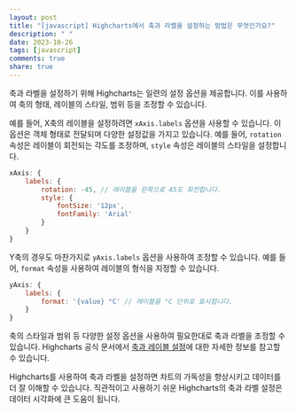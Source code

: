 ```yaml
---
layout: post
title: "[javascript] Highcharts에서 축과 라벨을 설정하는 방법은 무엇인가요?"
description: " "
date: 2023-10-26
tags: [javascript]
comments: true
share: true
---
```


축과 라벨을 설정하기 위해 Highcharts는 일련의 설정 옵션을 제공합니다. 이를 사용하여 축의 형태, 레이블의 스타일, 범위 등을 조정할 수 있습니다.

예를 들어, X축의 레이블을 설정하려면 `xAxis.labels` 옵션을 사용할 수 있습니다. 이 옵션은 객체 형태로 전달되며 다양한 설정값을 가지고 있습니다. 예를 들어, `rotation` 속성은 레이블이 회전되는 각도를 조정하며, `style` 속성은 레이블의 스타일을 설정합니다.

```javascript
xAxis: {
    labels: {
        rotation: -45, // 레이블을 왼쪽으로 45도 회전합니다.
        style: {
            fontSize: '12px',
            fontFamily: 'Arial'
        }
    }
}
```

Y축의 경우도 마찬가지로 `yAxis.labels` 옵션을 사용하여 조정할 수 있습니다. 예를 들어, `format` 속성을 사용하여 레이블의 형식을 지정할 수 있습니다.

```javascript
yAxis: {
    labels: {
        format: '{value} °C' // 레이블을 °C 단위로 표시합니다.
    }
}
```

축의 스타일과 범위 등 다양한 설정 옵션을 사용하여 필요한대로 축과 라벨을 조정할 수 있습니다. Highcharts 공식 문서에서 [축과 레이블 설정](https://api.highcharts.com/highcharts/xAxis.labels)에 대한 자세한 정보를 참고할 수 있습니다.

Highcharts를 사용하여 축과 라벨을 설정하면 차트의 가독성을 향상시키고 데이터를 더 잘 이해할 수 있습니다. 직관적이고 사용하기 쉬운 Highcharts의 축과 라벨 설정은 데이터 시각화에 큰 도움이 됩니다.